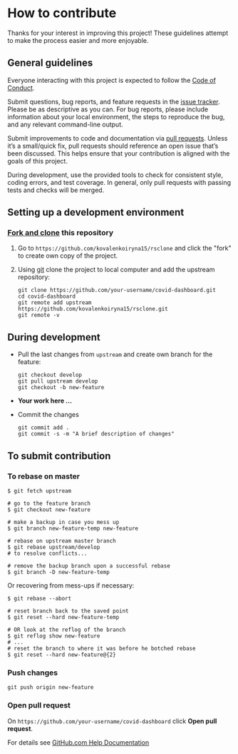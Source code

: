 # How to contribute

Thanks for your interest in improving this project!
These guidelines attempt to make the process easier and more enjoyable.

## General guidelines

Everyone interacting with this project is expected to follow the
[Code of Conduct][code of conduct].

Submit questions, bug reports, and feature requests in the [issue tracker][].
Please be as descriptive as you can. For bug reports, please include
information about your local environment, the steps to reproduce the bug,
and any relevant command-line output.

Submit improvements to code and documentation via [pull requests][].
Unless it’s a small/quick fix, pull requests should reference an open issue
that’s been discussed. This helps ensure that your contribution is aligned
with the goals of this project.

During development, use the provided tools to check for consistent style,
coding errors, and test coverage. In general, only pull requests with passing
tests and checks will be merged.

## Setting up a development environment

### [Fork and clone][github docs fork-a-repo] this repository

1. Go to ``https://github.com/kovalenkoiryna15/rsclone`` and click the
     "fork" to create own copy of the project.

2. Using [git][] clone the project to local computer and add the upstream
     repository:

   ```shell script
   git clone https://github.com/your-username/covid-dashboard.git
   cd covid-dashboard
   git remote add upstream  https://github.com/kovalenkoiryna15/rsclone.git
   git remote -v
   ```

## During development

- Pull the last changes from ``upstream`` and create own
    branch for the feature:

  ```shell script
  git checkout develop
  git pull upstream develop
  git checkout -b new-feature
  ```

- **Your work here ...**

- Commit the changes

  ```shell script
  git commit add .
  git commit -s -m "A brief description of changes"
  ```

## To submit contribution

### To rebase on master

```shell script
$ git fetch upstream

# go to the feature branch
$ git checkout new-feature

# make a backup in case you mess up
$ git branch new-feature-temp new-feature

# rebase on upstream master branch
$ git rebase upstream/develop
# to resolve conflicts...

# remove the backup branch upon a successful rebase
$ git branch -D new-feature-temp
```

Or recovering from mess-ups if necessary:

```shell script
$ git rebase --abort

# reset branch back to the saved point
$ git reset --hard new-feature-temp

# OR look at the reflog of the branch
$ git reflog show new-feature
# ...
# reset the branch to where it was before he botched rebase
$ git reset --hard new-feature@{2}
```

### Push changes

```shell script
git push origin new-feature
```

### Open pull request

On ``https://github.com/your-username/covid-dashboard`` click
**Open pull request**.

For details see [GitHub.com Help Documentation][github.com help documentation]

[code of conduct]: https://github.com/kovalenkoiryna15/rsclone/blob/master/CODE_OF_CONDUCT.md
[issue tracker]: https://github.com/kovalenkoiryna15/rsclone/issues
[pull requests]: https://github.com/kovalenkoiryna15/rsclone/pulls
[github docs fork-a-repo]: https://docs.github.com/en/github/getting-started-with-github/fork-a-repo
[git]: https://git-scm.com/
[github.com help documentation]: https://docs.github.com/en/github/collaborating-with-issues-and-pull-requests
